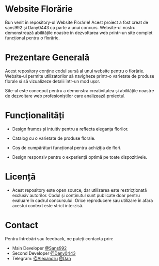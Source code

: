 


# Website Florărie

Bun venit în repository-ul Website Florărie! 
Acest proiect a fost creat de sans992 și Dany0443 ca parte a unui concurs. 
Website-ul nostru demonstrează abilitățile noastre în dezvoltarea web printr-un site complet funcțional pentru o florărie.

# Prezentare Generală 
Acest repository conține codul sursă al unui website pentru o florărie. Website-ul permite utilizatorilor să navigheze printr-o varietate de produse florale si să vizualizeze detalii într-un mod ușor.


Site-ul este conceput pentru a demonstra creativitatea și abilitățile noastre de dezvoltare web profesioniștilor care analizează proiectul.

# Funcționalități 
- Design frumos și intuitiv pentru a reflecta eleganța florilor. 

- Catalog cu o varietate de produse florale. 
- Coș de cumpărături funcțional pentru achiziția de flori. 
- Design responsiv pentru o experiență optimă pe toate dispozitivele. 
# Licență 
- Acest repository este open source, dar utilizarea este restricționată exclusiv autorilor. Codul și conținutul sunt publicate doar pentru evaluare în cadrul concursului. Orice reproducere sau utilizare în afara acestui context este strict interzisă.


# Contact
 Pentru întrebări sau feedback, ne puteți contacta prin:

- Main Developer [@Sans992](https://github.com/Sans992)
- Second Developer [@Dany0443](https://github.com/Dany0443) 
- Telegram: [@Alexandru](https://t.me/WJThead) [@Dan](https://t.me/Dany0443) 



